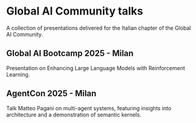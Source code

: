 # Global AI Community talks
A collection of presentations delivered for the Italian chapter of the Global AI Community.

## Global AI Bootcamp 2025 - Milan
Presentation on Enhancing Large Language Models with Reinforcement Learning.

## AgentCon 2025 - Milan
Talk Matteo Pagani on multi-agent systems, featuring insights into architecture and a demonstration of semantic kernels.

